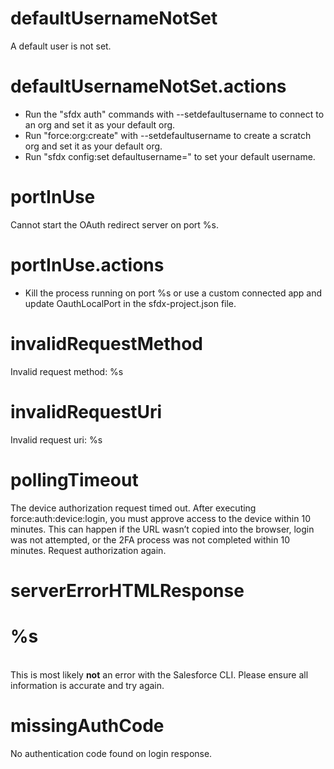 # defaultUsernameNotSet

A default user is not set.

# defaultUsernameNotSet.actions

- Run the "sfdx auth" commands with --setdefaultusername to connect to an org and set it as your default org.
- Run "force:org:create" with --setdefaultusername to create a scratch org and set it as your default org.
- Run "sfdx config:set defaultusername=<username>" to set your default username.

# portInUse

Cannot start the OAuth redirect server on port %s.

# portInUse.actions

- Kill the process running on port %s or use a custom connected app and update OauthLocalPort in the sfdx-project.json file.

# invalidRequestMethod

Invalid request method: %s

# invalidRequestUri

Invalid request uri: %s

# pollingTimeout

The device authorization request timed out. After executing force:auth:device:login, you must approve access to the device within 10 minutes. This can happen if the URL wasn’t copied into the browser, login was not attempted, or the 2FA process was not completed within 10 minutes. Request authorization again.

# serverErrorHTMLResponse

<h1>%s</h1><br />This is most likely <b>not</b> an error with the Salesforce CLI. Please ensure all information is accurate and try again.

# missingAuthCode

No authentication code found on login response.
